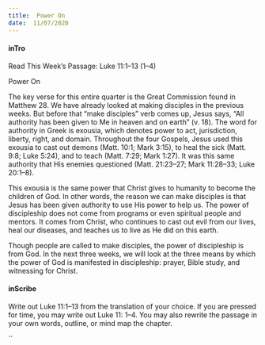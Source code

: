 ```yaml
---
title:  Power On
date:  11/07/2020
---
```


#### inTro

Read This Week’s Passage: Luke 11:1–13 (1–4)

Power On

The key verse for this entire quarter is the Great Commission found in Matthew 28. We have already looked at making disciples in the previous weeks. But before that “make disciples” verb comes up, Jesus says, “All authority has been given to Me in heaven and on earth” (v. 18). The word for authority in Greek is exousia, which denotes power to act, jurisdiction, liberty, right, and domain. Throughout the four Gospels, Jesus used this exousia to cast out demons (Matt. 10:1; Mark 3:15), to heal the sick (Matt. 9:8; Luke 5:24), and to teach (Matt. 7:29; Mark 1:27). It was this same authority that His enemies questioned (Matt. 21:23–27; Mark 11:28–33; Luke 20:1–8).

This exousia is the same power that Christ gives to humanity to become the children of God. In other words, the reason we can make disciples is that Jesus has been given authority to use His power to help us. The power of discipleship does not come from programs or even spiritual people and mentors. It comes from Christ, who continues to cast out evil from our lives, heal our diseases, and teaches us to live as He did on this earth.

Though people are called to make disciples, the power of discipleship is from God. In the next three weeks, we will look at the three means by which the power of God is manifested in discipleship: prayer, Bible study, and witnessing for Christ.

#### inScribe

Write out Luke 11:1–13 from the translation of your choice. If you are pressed for time, you may write out Luke 11: 1–4. You may also rewrite the passage in your own words, outline, or mind map the chapter.

``